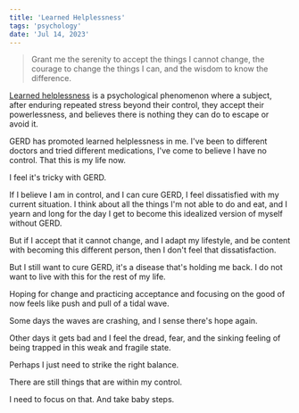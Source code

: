 ```yaml
---
title: 'Learned Helplessness'
tags: 'psychology'
date: 'Jul 14, 2023'
---
```


> Grant me the serenity to accept the things I cannot change, the courage to change the things I can, and the wisdom to know the difference.

[Learned helplessness](https://en.wikipedia.org/wiki/Learned_helplessness?useskin=vector) is a psychological phenomenon where a subject, after enduring repeated stress beyond their control, they accept their powerlessness, and believes there is nothing they can do to escape or avoid it.

GERD has promoted learned helplessness in me. I've been to different doctors and tried different medications, I've come to believe I have no control. That this is my life now.

I feel it's tricky with GERD.

If I believe I am in control, and I can cure GERD, I feel dissatisfied with my current situation. I think about all the things I'm not able to do and eat, and I yearn and long for the day I get to become this idealized version of myself without GERD.

But if I accept that it cannot change, and I adapt my lifestyle, and be content with becoming this different person, then I don't feel that dissatisfaction.

But I still want to cure GERD, it's a disease that's holding me back. I do not want to live with this for the rest of my life.

Hoping for change and practicing acceptance and focusing on the good of now feels like push and pull of a tidal wave.

Some days the waves are crashing, and I sense there's hope again.

Other days it gets bad and I feel the dread, fear, and the sinking feeling of being trapped in this weak and fragile state.

Perhaps I just need to strike the right balance.

There are still things that are within my control.

I need to focus on that. And take baby steps.
